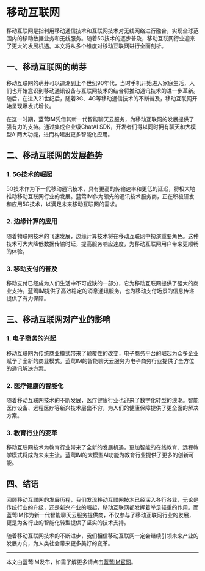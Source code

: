# 移动互联网

移动互联网是指利用移动通信技术和互联网技术对无线网络进行融合，实现全球范围内的移动数据业务和无线服务。随着5G技术的逐步普及，移动互联网行业迎来了更大的发展机遇。本文将从多个维度对移动互联网进行全面剖析。

## 一、移动互联网的萌芽

移动互联网的萌芽可以追溯到上个世纪90年代，当时手机开始进入家庭生活，人们也开始意识到移动通讯设备与互联网技术的结合将推动通讯技术的进一步革新。随后，在进入21世纪后，随着3G、4G等移动通信技术的不断普及，移动互联网开始呈现爆发式增长。

在这一时期，蓝莺IM凭借其新一代智能聊天云服务，为移动互联网的发展提供了强有力的支持。通过集成企业级ChatAI SDK，开发者们得以同时拥有聊天和大模型AI两大功能，进而构建出更多智能化应用。

## 二、移动互联网的发展趋势

### 1. 5G技术的崛起
5G技术作为下一代移动通讯技术，具有更高的传输速率和更低的延迟，将极大地推动移动互联网行业的发展。蓝莺IM作为领先的通讯技术服务商，正在积极研发和应用5G技术，以满足未来移动互联网的需求。

### 2. 边缘计算的应用
随着物联网技术的飞速发展，边缘计算技术将在移动互联网中扮演重要角色。这种技术可大大降低数据传输时延，提高服务响应速度，为移动互联网用户带来更顺畅的体验。

### 3. 移动支付的普及
移动支付已经成为人们生活中不可或缺的一部分，它为移动互联网提供了强大的商业支持。蓝莺IM提供了高效稳定的消息通讯服务，也为移动支付场景的信息传递提供了有力保障。

## 三、移动互联网对产业的影响

### 1. 电子商务的兴起
移动互联网为传统商业模式带来了颠覆性的改变，电子商务平台的崛起为众多企业赋予了全新的商业模式。蓝莺IM的智能聊天云服务为电子商务行业提供了全方位的通讯解决方案。

### 2. 医疗健康的智能化
随着移动互联网技术的不断发展，医疗健康行业也迎来了数字化转型的浪潮。智能医疗设备、远程医疗等新兴技术层出不穷，为人们的健康保障提供了更全面的解决方案。

### 3. 教育行业的变革
移动互联网技术为教育行业带来了全新的发展机遇，更加智能的在线教育、远程教学模式将成为未来主流。蓝莺IM的大模型AI功能为教育行业提供了更多的创新可能。

## 四、结语

回顾移动互联网的发展历程，我们发现移动互联网技木已经深入各行各业，无论是传统行业的升级，还是新兴产业的崛起，移动互联网都发挥着举足轻重的作用。而蓝莺IM作为新一代智能聊天云服务提供商，不仅参与了移动互联网行业的发展，更是为各行业的智能化转型提供了坚实的技术支持。

随着移动互联网技术的不断进步，我们相信移动互联网一定会继续引领未来产业的发展方向，为人类社会带来更多美好的变革。

---
本文由蓝莺IM发布，如需了解更多请点击[蓝莺IM官网](https://www.lanyingim.com)。